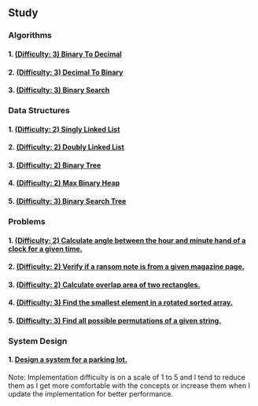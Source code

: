 ## Study

### Algorithms

#### 1. [(Difficulty: 3) Binary To Decimal](algorithms/binary_to_decimal.py)
#### 2. [(Difficulty: 3) Decimal To Binary](algorithms/decimal_to_binary.py)
#### 3. [(Difficulty: 3) Binary Search](algorithms/binary_search.py)

### Data Structures

#### 1. [(Difficulty: 2) Singly Linked List](data_structures/singly_linked_list.py)
#### 2. [(Difficulty: 2) Doubly Linked List](data_structures/doubly_linked_list.py)
#### 3. [(Difficulty: 2) Binary Tree](data_structures/binary_tree.py)
#### 4. [(Difficulty: 2) Max Binary Heap](data_structures/max_heap_array.py)
#### 5. [(Difficulty: 3) Binary Search Tree](data_structures/binary_search_tree.py)

### Problems

#### 1. [(Difficulty: 2) Calculate angle between the hour and minute hand of a clock for a given time.](problems/clock_angle.py)
#### 2. [(Difficulty: 2) Verify if a ransom note is from a given magazine page.](problems/ransom_note.py)
#### 3. [(Difficulty: 2) Calculate overlap area of two rectangles.](problems/rectangle_overlap_area.py)
#### 4. [(Difficulty: 3) Find the smallest element in a rotated sorted array.](problems/minimum_rotated_sorted.py)
#### 5. [(Difficulty: 3) Find all possible permutations of a given string.](string_permutations.py)

### System Design

#### 1. [Design a system for a parking lot.](system_design/parking_lot.py)

Note: Implementation difficulty is on a scale of 1 to 5 and I tend to reduce them as I get more comfortable with the concepts or increase them when I update the implementation for better performance.
